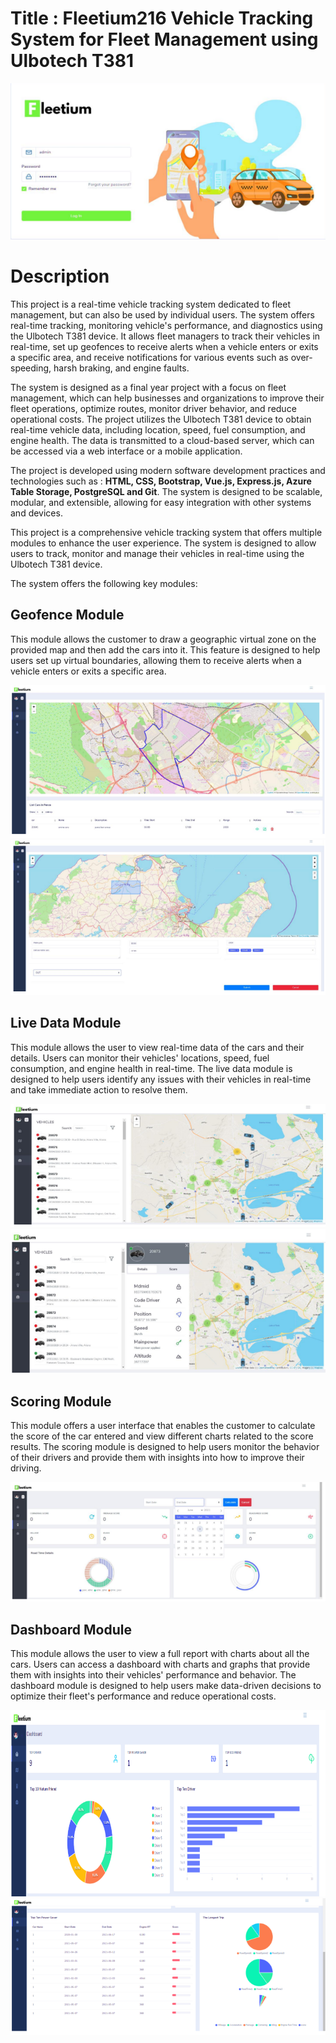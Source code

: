 # Title : Fleetium216 Vehicle Tracking System for Fleet Management using Ulbotech T381

<p align="center">
  <img src="https://github.com/feriel214/Fleetium216/blob/assets/1.PNG" alt="Sublime's custom image"/>
</p>

# Description 
This project is a real-time vehicle tracking system dedicated to fleet management, but can also be used by individual users. The system offers real-time tracking, monitoring vehicle's performance, and diagnostics using the Ulbotech T381 device. It allows fleet managers to track their vehicles in real-time, set up geofences to receive alerts when a vehicle enters or exits a specific area, and receive notifications for various events such as over-speeding, harsh braking, and engine faults.

The system is designed as a final year project with a focus on fleet management, which can help businesses and organizations to improve their fleet operations, optimize routes, monitor driver behavior, and reduce operational costs. The project utilizes the Ulbotech T381 device to obtain real-time vehicle data, including location, speed, fuel consumption, and engine health. The data is transmitted to a cloud-based server, which can be accessed via a web interface or a mobile application.

The project is developed using modern software development practices and technologies such as : **HTML, CSS, Bootstrap, Vue.js, Express.js, Azure Table Storage, PostgreSQL and Git**. The system is designed to be scalable, modular, and extensible, allowing for easy integration with other systems and devices.

This project is a comprehensive vehicle tracking system that offers multiple modules to enhance the user experience. The system is designed to allow users to track, monitor and manage their vehicles in real-time using the Ulbotech T381 device.


The system offers the following key modules:

## Geofence Module
This module allows the customer to draw a geographic virtual zone on the provided map and then add the cars into it. This feature is designed to help users set up virtual boundaries, allowing them to receive alerts when a vehicle enters or exits a specific area.
<p  align="center" width="100%" >
  <img src="https://github.com/feriel214/Fleetium216/blob/assets/4.PNG"/>
  <img src="https://github.com/feriel214/Fleetium216/blob/assets/2.PNG"/>
</p>

## Live Data Module
This module allows the user to view real-time data of the cars and their details. Users can monitor their vehicles' locations, speed, fuel consumption, and engine health in real-time. The live data module is designed to help users identify any issues with their vehicles in real-time and take immediate action to resolve them.
<p align="center">
  <img src="https://github.com/feriel214/Fleetium216/blob/assets/6.PNG"/>
  <img src="https://github.com/feriel214/Fleetium216/blob/assets/7.PNG"/>
</p>

## Scoring Module
This module offers a user interface that enables the customer to calculate the score of the car entered and view different charts related to the score results. The scoring module is designed to help users monitor the behavior of their drivers and provide them with insights into how to improve their driving.
<p align="center">
  <img src="https://github.com/feriel214/Fleetium216/blob/assets/5.PNG"/>
</p>

## Dashboard Module
This module allows the user to view a full report with charts about all the cars. Users can access a dashboard with charts and graphs that provide them with insights into their vehicles' performance and behavior. The dashboard module is designed to help users make data-driven decisions to optimize their fleet's performance and reduce operational costs.
<p align="center">
  <img style="width:688px;height:298px" src="https://github.com/feriel214/Fleetium216/blob/assets/9.PNG"/>
  <img src="https://github.com/feriel214/Fleetium216/blob/assets/8.PNG"/>
</p>




